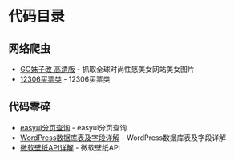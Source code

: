# 代码目录

## 网络爬虫

  * [GO妹子改 高清版](Code:lofter) - 抓取全球时尚性感美女网站美女图片
  * [12306买票类](Code:12306buy) - 12306买票类

## 代码零碎

  * [easyui分页查询](Code:easyui) - easyui分页查询
  * [WordPress数据库表及字段详解](Code:WordPress) - WordPress数据库表及字段详解
  * [微软壁纸API详解](Code:bingwallpaper) - 微软壁纸API
  